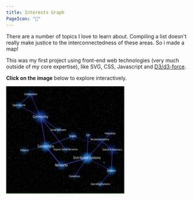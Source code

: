 ```yaml
---
title: Interests Graph
PageIcon: "🧬"
---
```


There are a number of topics I love to learn about.
Compiling a list doesn't really make justice to the interconnectedness of these areas.
So i made a map!

This was my first project using front-end web technologies (very much outside of my core expertise), like SVG, CSS,  Javascript and [D3/d3-force](https://github.com/d3/d3-force).

**Click on the image** below to explore interactively.

[![Interest Graph (2022)](./2022.gif)](./2022)
